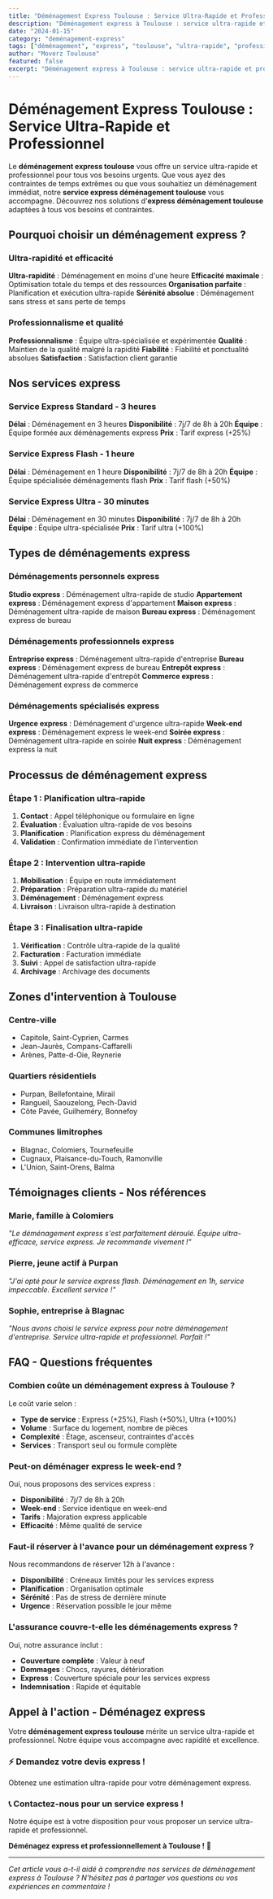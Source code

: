 ```yaml
---
title: "Déménagement Express Toulouse : Service Ultra-Rapide et Professionnel"
description: "Déménagement express à Toulouse : service ultra-rapide et professionnel. Intervention immédiate, équipe spécialisée, résultat garanti. Devis gratuit."
date: "2024-01-15"
category: "deménagement-express"
tags: ["déménagement", "express", "toulouse", "ultra-rapide", "professionnel"]
author: "Moverz Toulouse"
featured: false
excerpt: "Déménagement express à Toulouse : service ultra-rapide et professionnel. Intervention immédiate, équipe spécialisée, résultat garanti."
---
```


# Déménagement Express Toulouse : Service Ultra-Rapide et Professionnel

Le **déménagement express toulouse** vous offre un service ultra-rapide et professionnel pour tous vos besoins urgents. Que vous ayez des contraintes de temps extrêmes ou que vous souhaitiez un déménagement immédiat, notre **service express déménagement toulouse** vous accompagne. Découvrez nos solutions d'**express déménagement toulouse** adaptées à tous vos besoins et contraintes.

## Pourquoi choisir un déménagement express ?

### Ultra-rapidité et efficacité

**Ultra-rapidité** : Déménagement en moins d'une heure
**Efficacité maximale** : Optimisation totale du temps et des ressources
**Organisation parfaite** : Planification et exécution ultra-rapide
**Sérénité absolue** : Déménagement sans stress et sans perte de temps

### Professionnalisme et qualité

**Professionnalisme** : Équipe ultra-spécialisée et expérimentée
**Qualité** : Maintien de la qualité malgré la rapidité
**Fiabilité** : Fiabilité et ponctualité absolues
**Satisfaction** : Satisfaction client garantie

## Nos services express

### Service Express Standard - 3 heures

**Délai** : Déménagement en 3 heures
**Disponibilité** : 7j/7 de 8h à 20h
**Équipe** : Équipe formée aux déménagements express
**Prix** : Tarif express (+25%)

### Service Express Flash - 1 heure

**Délai** : Déménagement en 1 heure
**Disponibilité** : 7j/7 de 8h à 20h
**Équipe** : Équipe spécialisée déménagements flash
**Prix** : Tarif flash (+50%)

### Service Express Ultra - 30 minutes

**Délai** : Déménagement en 30 minutes
**Disponibilité** : 7j/7 de 8h à 20h
**Équipe** : Équipe ultra-spécialisée
**Prix** : Tarif ultra (+100%)

## Types de déménagements express

### Déménagements personnels express

**Studio express** : Déménagement ultra-rapide de studio
**Appartement express** : Déménagement express d'appartement
**Maison express** : Déménagement ultra-rapide de maison
**Bureau express** : Déménagement express de bureau

### Déménagements professionnels express

**Entreprise express** : Déménagement ultra-rapide d'entreprise
**Bureau express** : Déménagement express de bureau
**Entrepôt express** : Déménagement ultra-rapide d'entrepôt
**Commerce express** : Déménagement express de commerce

### Déménagements spécialisés express

**Urgence express** : Déménagement d'urgence ultra-rapide
**Week-end express** : Déménagement express le week-end
**Soirée express** : Déménagement ultra-rapide en soirée
**Nuit express** : Déménagement express la nuit

## Processus de déménagement express

### Étape 1 : Planification ultra-rapide

1. **Contact** : Appel téléphonique ou formulaire en ligne
2. **Évaluation** : Évaluation ultra-rapide de vos besoins
3. **Planification** : Planification express du déménagement
4. **Validation** : Confirmation immédiate de l'intervention

### Étape 2 : Intervention ultra-rapide

1. **Mobilisation** : Équipe en route immédiatement
2. **Préparation** : Préparation ultra-rapide du matériel
3. **Déménagement** : Déménagement express
4. **Livraison** : Livraison ultra-rapide à destination

### Étape 3 : Finalisation ultra-rapide

1. **Vérification** : Contrôle ultra-rapide de la qualité
2. **Facturation** : Facturation immédiate
3. **Suivi** : Appel de satisfaction ultra-rapide
4. **Archivage** : Archivage des documents

## Zones d'intervention à Toulouse

### Centre-ville
- Capitole, Saint-Cyprien, Carmes
- Jean-Jaurès, Compans-Caffarelli
- Arènes, Patte-d-Oie, Reynerie

### Quartiers résidentiels
- Purpan, Bellefontaine, Mirail
- Rangueil, Saouzelong, Pech-David
- Côte Pavée, Guilheméry, Bonnefoy

### Communes limitrophes
- Blagnac, Colomiers, Tournefeuille
- Cugnaux, Plaisance-du-Touch, Ramonville
- L'Union, Saint-Orens, Balma

## Témoignages clients - Nos références

### Marie, famille à Colomiers
*"Le déménagement express s'est parfaitement déroulé. Équipe ultra-efficace, service express. Je recommande vivement !"*

### Pierre, jeune actif à Purpan
*"J'ai opté pour le service express flash. Déménagement en 1h, service impeccable. Excellent service !"*

### Sophie, entreprise à Blagnac
*"Nous avons choisi le service express pour notre déménagement d'entreprise. Service ultra-rapide et professionnel. Parfait !"*

## FAQ - Questions fréquentes

### Combien coûte un déménagement express à Toulouse ?

Le coût varie selon :
- **Type de service** : Express (+25%), Flash (+50%), Ultra (+100%)
- **Volume** : Surface du logement, nombre de pièces
- **Complexité** : Étage, ascenseur, contraintes d'accès
- **Services** : Transport seul ou formule complète

### Peut-on déménager express le week-end ?

Oui, nous proposons des services express :
- **Disponibilité** : 7j/7 de 8h à 20h
- **Week-end** : Service identique en week-end
- **Tarifs** : Majoration express applicable
- **Efficacité** : Même qualité de service

### Faut-il réserver à l'avance pour un déménagement express ?

Nous recommandons de réserver 12h à l'avance :
- **Disponibilité** : Créneaux limités pour les services express
- **Planification** : Organisation optimale
- **Sérénité** : Pas de stress de dernière minute
- **Urgence** : Réservation possible le jour même

### L'assurance couvre-t-elle les déménagements express ?

Oui, notre assurance inclut :
- **Couverture complète** : Valeur à neuf
- **Dommages** : Chocs, rayures, détérioration
- **Express** : Couverture spéciale pour les services express
- **Indemnisation** : Rapide et équitable

## Appel à l'action - Déménagez express

Votre **déménagement express toulouse** mérite un service ultra-rapide et professionnel. Notre équipe vous accompagne avec rapidité et excellence.

### ⚡ **Demandez votre devis express !**

Obtenez une estimation ultra-rapide pour votre déménagement express.

### 📞 **Contactez-nous pour un service express !**

Notre équipe est à votre disposition pour vous proposer un service ultra-rapide et professionnel.

**Déménagez express et professionnellement à Toulouse !** 🚚

---

*Cet article vous a-t-il aidé à comprendre nos services de déménagement express à Toulouse ? N'hésitez pas à partager vos questions ou vos expériences en commentaire !*

